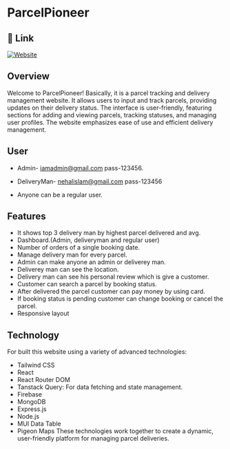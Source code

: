 
# ParcelPioneer




## 🔗 Link
[![Website](https://img.shields.io/badge/website-000?style=for-the-badge&logo=ko-fi&logoColor=white)](https://parcelpioneer.netlify.app/)

## Overview
<p>Welcome to ParcelPioneer! 
Basically, it is a parcel tracking and delivery management website. It allows users to input and track parcels, providing updates on their delivery status. The interface is user-friendly, featuring sections for adding and viewing parcels, tracking statuses, and managing user profiles. The website emphasizes ease of use and efficient delivery management. </p>


## User
- Admin- iamadmin@gmail.com pass-123456.

- DeliveryMan- nehalislam@gmail.com pass-123456

- Anyone can be a regular user.
## Features

- It shows top 3 delivery man by highest parcel delivered and avg.
- Dashboard.(Admin, deliveryman and regular user)
- Number of orders of a single booking date.
- Manage delivery man for every parcel.
- Admin can make anyone an admin or deliverey man.
- Deliverey man can see the location.
- Delivery man can see his personal review which is give a customer.
- Customer can search a parcel by booking status.
- After delivered the  parcel customer can pay money by using card.
- If booking status is pending customer can change booking or cancel the parcel.
- Responsive layout

## Technology
For built this website using a variety of advanced technologies:
- Tailwind CSS
- React
- React Router DOM
- Tanstack Query: For data fetching and state management.
- Firebase
- MongoDB
- Express.js
- Node.js
- MUI Data Table
- Pigeon Maps
These technologies work together to create a dynamic, user-friendly platform for managing parcel deliveries.






